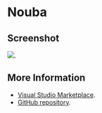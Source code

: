 # Nouba



## Screenshot
![](https://raw.githubusercontent.com/gerane/VSCodeThemes/master/gerane.Theme-Nouba/screenshot.png).


## More Information
* [Visual Studio Marketplace](https://marketplace.visualstudio.com/items/gerane.Theme-Nouba).
* [GitHub repository](https://github.com/gerane/VSCodeThemes).
